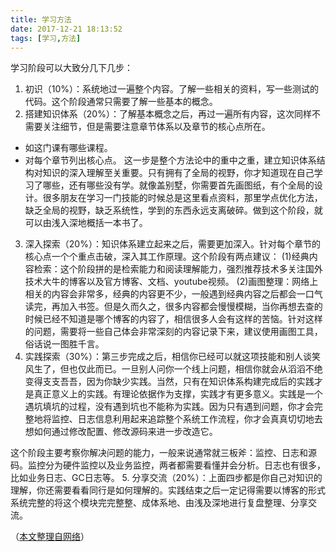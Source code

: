 ```yaml
---
title: 学习方法
date: 2017-12-21 18:13:52
tags: [学习,方法]
---
```


学习阶段可以大致分几下几步：
1. 初识（10%）：系统地过一遍整个内容。了解一些相关的资料，写一些测试的代码。这个阶段通常只需要了解一些基本的概念。
2. 搭建知识体系（20%）：了解基本概念之后，再过一遍所有内容，这次同样不需要关注细节，但是需要注意章节体系以及章节的核心点所在。
- 如这门课有哪些课程。
- 对每个章节列出核心点。
这一步是整个方法论中的重中之重，建立知识体系结构对知识的深入理解至关重要。只有拥有了全局的视野，你才知道现在自己学习了哪些，还有哪些没有学。就像盖别墅，你需要首先画图纸，有个全局的设计。很多朋友在学习一门技能的时候总是这里看点资料，那里学点优化方法，缺乏全局的视野，缺乏系统性，学到的东西永远支离破碎。做到这个阶段，就可以由浅入深地概括一本书了。
3. 深入探索（20%）：知识体系建立起来之后，需要更加深入。针对每个章节的核心点一个个重点击破，深入其工作原理。这个阶段有两点建议：
(1)经典内容检索：这个阶段拼的是检索能力和阅读理解能力，强烈推荐技术多关注国外技术大牛的博客以及官方博客、文档、youtube视频。
(2)画图整理：网络上相关的内容会非常多，经典的内容更不少，一般遇到经典内容之后都会一口气读完，再加入书签。但是久而久之，很多内容都会慢慢模糊，当你再想去查的时候已经不知道是哪个博客的内容了，相信很多人会有这样的苦恼。针对这样的问题，需要将一些自己体会非常深刻的内容记录下来，建议使用画图工具，俗话说一图胜千言。
4. 实践探索（30%）：第三步完成之后，相信你已经可以就这项技能和别人谈笑风生了，但也仅此而已。一旦别人问你一个线上问题，相信你就会从滔滔不绝变得支支吾吾，因为你缺少实践。当然，只有在知识体系构建完成后的实践才是真正意义上的实践。有理论依据作为支撑，实践才有更多意义。实践是一个遇坑填坑的过程，没有遇到坑也不能称为实践。因为只有遇到问题，你才会完整地将监控、日志信息利用起来追踪整个系统工作流程，你才会真真切切地去想如何通过修改配置、修改源码来进一步改造它。

这个阶段主要考察你解决问题的能力，一般来说通常就三板斧：监控、日志和源码。监控分为硬件监控以及业务监控，两者都需要看懂并会分析。日志也有很多，比如业务日志、GC日志等。
5. 分享交流（20%）：上面四步都是你自己对知识的理解，你还需要看看同行是如何理解的。实践结束之后一定记得需要以博客的形式系统完整的将这个模块完完整整、成体系地、由浅及深地进行复盘整理、分享交流。

（[本文整理自网络](http://swiftlet.net/archives/2348)）